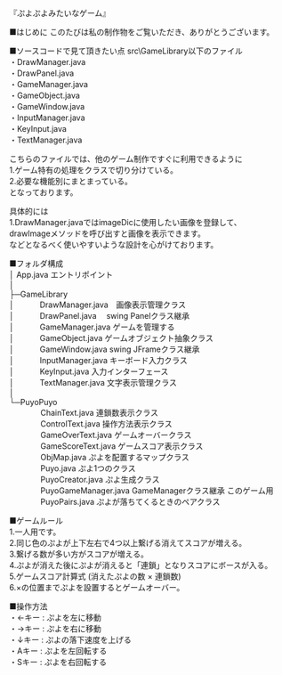 
『ぷよぷよみたいなゲーム』

■はじめに
このたびは私の制作物をご覧いただき、ありがとうございます。


■ソースコードで見て頂きたい点
src\GameLibrary以下のファイル  
・DrawManager.java  
・DrawPanel.java  
・GameManager.java  
・GameObject.java  
・GameWindow.java  
・InputManager.java  
・KeyInput.java  
・TextManager.java  

こちらのファイルでは、他のゲーム制作ですぐに利用できるように  
1.ゲーム特有の処理をクラスで切り分けている。  
2.必要な機能別にまとまっている。  
となっております。  

具体的には  
1.DrawManager.javaではimageDicに使用したい画像を登録して、  
drawImageメソッドを呼び出すと画像を表示できます。  
などとなるべく使いやすいような設計を心がけております。  

■フォルダ構成  
│  App.java エントリポイント  
│  
├─GameLibrary  
│ 　　　DrawManager.java　画像表示管理クラス  
│ 　　　DrawPanel.java　  swing Panelクラス継承  
│ 　　　GameManager.java  ゲームを管理する  
│ 　　　GameObject.java   ゲームオブジェクト抽象クラス  
│ 　　　GameWindow.java   swing JFrameクラス継承  
│ 　　　InputManager.java キーボード入力クラス  
│ 　　　KeyInput.java     入力インターフェース  
│　　　 TextManager.java  文字表示管理クラス  
│  
└─PuyoPuyo  
　　　　ChainText.java       連鎖数表示クラス  
　　　　ControlText.java     操作方法表示クラス  
　　　　GameOverText.java    ゲームオーバークラス  
　　　　GameScoreText.java   ゲームスコア表示クラス  
　　　　ObjMap.java          ぷよを配置するマップクラス  
　　　　Puyo.java            ぷよ1つのクラス  
　　　　PuyoCreator.java     ぷよ生成クラス  
　　　　PuyoGameManager.java GameManagerクラス継承 このゲーム用  
　　　　PuyoPairs.java       ぷよが落ちてくるときのペアクラス  


■ゲームルール  
1.一人用です。  
2.同じ色のぷよが上下左右で4つ以上繋げる消えてスコアが増える。  
3.繋げる数が多い方がスコアが増える。  
4.ぷよが消えた後にぷよが消えると「連鎖」となりスコアにボースが入る。  
5.ゲームスコア計算式 (消えたぷよの数 × 連鎖数)  
6.×の位置までぷよを設置するとゲームオーバー。  


■操作方法  
・←キー : ぷよを左に移動  
・→キー : ぷよを右に移動  
・↓キー : ぷよの落下速度を上げる  
・Aキー : ぷよを左回転する  
・Sキー : ぷよを右回転する  
